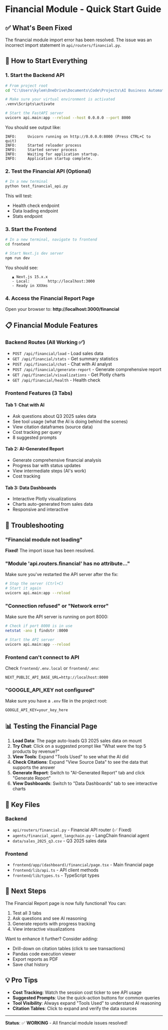 # Financial Module - Quick Start Guide

## ✅ What's Been Fixed

The financial module import error has been resolved. The issue was an incorrect import statement in `api/routers/financial.py`.

## 🚀 How to Start Everything

### 1. Start the Backend API

```bash
# From project root
cd "C:\Users\kylem\OneDrive\Documents\Code\Projects\AI Business Automation Demo Platform"

# Make sure your virtual environment is activated
.venv\Scripts\activate

# Start the FastAPI server
uvicorn api.main:app --reload --host 0.0.0.0 --port 8000
```

You should see output like:
```
INFO:     Uvicorn running on http://0.0.0.0:8000 (Press CTRL+C to quit)
INFO:     Started reloader process
INFO:     Started server process
INFO:     Waiting for application startup.
INFO:     Application startup complete.
```

### 2. Test the Financial API (Optional)

```bash
# In a new terminal
python test_financial_api.py
```

This will test:
- Health check endpoint
- Data loading endpoint
- Stats endpoint

### 3. Start the Frontend

```bash
# In a new terminal, navigate to frontend
cd frontend

# Start Next.js dev server
npm run dev
```

You should see:
```
   ▲ Next.js 15.x.x
   - Local:        http://localhost:3000
   - Ready in XXXms
```

### 4. Access the Financial Report Page

Open your browser to: **http://localhost:3000/financial**

## 📋 Financial Module Features

### Backend Routes (All Working ✅)
- `POST /api/financial/load` - Load sales data
- `GET /api/financial/stats` - Get summary statistics
- `POST /api/financial/chat` - Chat with AI analyst
- `POST /api/financial/generate-report` - Generate comprehensive report
- `GET /api/financial/visualizations` - Get Plotly charts
- `GET /api/financial/health` - Health check

### Frontend Features (3 Tabs)

#### Tab 1: Chat with AI
- Ask questions about Q3 2025 sales data
- See tool usage (what the AI is doing behind the scenes)
- View citation dataframes (source data)
- Cost tracking per query
- 8 suggested prompts

#### Tab 2: AI-Generated Report
- Generate comprehensive financial analysis
- Progress bar with status updates
- View intermediate steps (AI's work)
- Cost tracking

#### Tab 3: Data Dashboards
- Interactive Plotly visualizations
- Charts auto-generated from sales data
- Responsive and interactive

## 🐛 Troubleshooting

### "Financial module not loading"
**Fixed!** The import issue has been resolved.

### "Module 'api.routers.financial' has no attribute..."
Make sure you've restarted the API server after the fix:
```bash
# Stop the server (Ctrl+C)
# Start it again
uvicorn api.main:app --reload
```

### "Connection refused" or "Network error"
Make sure the API server is running on port 8000:
```bash
# Check if port 8000 is in use
netstat -ano | findstr :8000

# Start the API server
uvicorn api.main:app --reload
```

### Frontend can't connect to API
Check `frontend/.env.local` or `frontend/.env`:
```env
NEXT_PUBLIC_API_BASE_URL=http://localhost:8000
```

### "GOOGLE_API_KEY not configured"
Make sure you have a `.env` file in the project root:
```env
GOOGLE_API_KEY=your_key_here
```

## 📊 Testing the Financial Page

1. **Load Data**: The page auto-loads Q3 2025 sales data on mount
2. **Try Chat**: Click on a suggested prompt like "What were the top 5 products by revenue?"
3. **View Tools**: Expand "Tools Used" to see what the AI did
4. **Check Citations**: Expand "View Source Data" to see the data that supports the answer
5. **Generate Report**: Switch to "AI-Generated Report" tab and click "Generate Report"
6. **View Dashboards**: Switch to "Data Dashboards" tab to see interactive charts

## 📁 Key Files

### Backend
- `api/routers/financial.py` - Financial API router (✅ Fixed)
- `agents/financial_agent_langchain.py` - LangChain financial agent
- `data/sales_2025_q3.csv` - Q3 2025 sales data

### Frontend
- `frontend/app/(dashboard)/financial/page.tsx` - Main financial page
- `frontend/lib/api.ts` - API client methods
- `frontend/lib/types.ts` - TypeScript types

## 🎯 Next Steps

The Financial Report page is now fully functional! You can:
1. Test all 3 tabs
2. Ask questions and see AI reasoning
3. Generate reports with progress tracking
4. View interactive visualizations

Want to enhance it further? Consider adding:
- Drill-down on citation tables (click to see transactions)
- Pandas code execution viewer
- Export reports as PDF
- Save chat history

## 💡 Pro Tips

- **Cost Tracking**: Watch the session cost ticker to see API usage
- **Suggested Prompts**: Use the quick-action buttons for common queries
- **Tool Visibility**: Always expand "Tools Used" to understand AI reasoning
- **Citation Tables**: Click to expand and verify the data sources

---

**Status**: ✅ **WORKING** - All financial module issues resolved!
